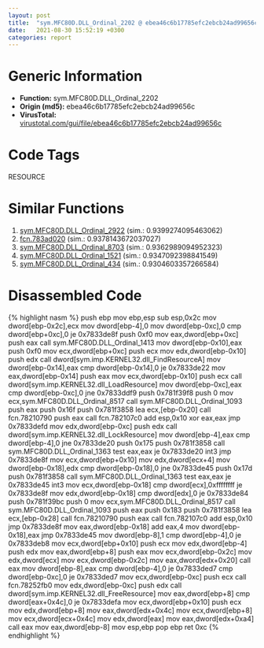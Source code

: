```yaml
---
layout: post
title:  "sym.MFC80D.DLL_Ordinal_2202 @ ebea46c6b17785efc2ebcb24ad99656c"
date:   2021-08-30 15:52:19 +0300
categories: report
---
```


# Generic Information
- **Function:** sym.MFC80D.DLL\_Ordinal\_2202
- **Origin (md5):** ebea46c6b17785efc2ebcb24ad99656c
- **VirusTotal:** [virustotal.com/gui/file/ebea46c6b17785efc2ebcb24ad99656c][virustotal_ref]

# Code Tags
<span class="tag" id="RESOURCE">RESOURCE</span>


# Similar Functions

1. [sym.MFC80D.DLL\_Ordinal\_2922][similar_1_ref] (sim.: 0.9399274095463062)
2. [fcn.783ad020][similar_2_ref] (sim.: 0.9378143672037027)
3. [sym.MFC80D.DLL\_Ordinal\_8703][similar_3_ref] (sim.: 0.9362989094952323)
4. [sym.MFC80D.DLL\_Ordinal\_1521][similar_4_ref] (sim.: 0.9347092398841549)
5. [sym.MFC80D.DLL\_Ordinal\_434][similar_5_ref] (sim.: 0.9304603357266584)


# Disassembled Code

{% highlight nasm %}
push ebp
mov ebp,esp
sub esp,0x2c
mov dword[ebp-0x2c],ecx
mov dword[ebp-4],0
mov dword[ebp-0xc],0
cmp dword[ebp+0xc],0
je 0x7833de8f
push 0xf0
mov eax,dword[ebp+0xc]
push eax
call sym.MFC80D.DLL_Ordinal_1413
mov dword[ebp-0x10],eax
push 0xf0
mov ecx,dword[ebp+0xc]
push ecx
mov edx,dword[ebp-0x10]
push edx
call dword[sym.imp.KERNEL32.dll_FindResourceA]
mov dword[ebp-0x14],eax
cmp dword[ebp-0x14],0
je 0x7833de22
mov eax,dword[ebp-0x14]
push eax
mov ecx,dword[ebp-0x10]
push ecx
call dword[sym.imp.KERNEL32.dll_LoadResource]
mov dword[ebp-0xc],eax
cmp dword[ebp-0xc],0
jne 0x7833ddf9
push 0x781f39f8
push 0
mov ecx,sym.MFC80D.DLL_Ordinal_8517
call sym.MFC80D.DLL_Ordinal_1093
push eax
push 0x16f
push 0x781f3858
lea ecx,[ebp-0x20]
call fcn.78210790
push eax
call fcn.782107c0
add esp,0x10
xor eax,eax
jmp 0x7833defd
mov edx,dword[ebp-0xc]
push edx
call dword[sym.imp.KERNEL32.dll_LockResource]
mov dword[ebp-4],eax
cmp dword[ebp-4],0
jne 0x7833de20
push 0x175
push 0x781f3858
call sym.MFC80D.DLL_Ordinal_1363
test eax,eax
je 0x7833de20
int3 
jmp 0x7833de8f
mov ecx,dword[ebp+0x10]
mov edx,dword[ecx+4]
mov dword[ebp-0x18],edx
cmp dword[ebp-0x18],0
jne 0x7833de45
push 0x17d
push 0x781f3858
call sym.MFC80D.DLL_Ordinal_1363
test eax,eax
je 0x7833de45
int3 
mov ecx,dword[ebp-0x18]
cmp dword[ecx],0xffffffff
je 0x7833de8f
mov edx,dword[ebp-0x18]
cmp dword[edx],0
je 0x7833de84
push 0x781f39bc
push 0
mov ecx,sym.MFC80D.DLL_Ordinal_8517
call sym.MFC80D.DLL_Ordinal_1093
push eax
push 0x183
push 0x781f3858
lea ecx,[ebp-0x28]
call fcn.78210790
push eax
call fcn.782107c0
add esp,0x10
jmp 0x7833de8f
mov eax,dword[ebp-0x18]
add eax,4
mov dword[ebp-0x18],eax
jmp 0x7833de45
mov dword[ebp-8],1
cmp dword[ebp-4],0
je 0x7833deb8
mov ecx,dword[ebp+0x10]
push ecx
mov edx,dword[ebp-4]
push edx
mov eax,dword[ebp+8]
push eax
mov ecx,dword[ebp-0x2c]
mov edx,dword[ecx]
mov ecx,dword[ebp-0x2c]
mov eax,dword[edx+0x20]
call eax
mov dword[ebp-8],eax
cmp dword[ebp-4],0
je 0x7833ded7
cmp dword[ebp-0xc],0
je 0x7833ded7
mov ecx,dword[ebp-0xc]
push ecx
call fcn.78252fb0
mov edx,dword[ebp-0xc]
push edx
call dword[sym.imp.KERNEL32.dll_FreeResource]
mov eax,dword[ebp+8]
cmp dword[eax+0x4c],0
je 0x7833defa
mov ecx,dword[ebp+0x10]
push ecx
mov edx,dword[ebp+8]
mov eax,dword[edx+0x4c]
mov ecx,dword[ebp+8]
mov ecx,dword[ecx+0x4c]
mov edx,dword[eax]
mov eax,dword[edx+0xa4]
call eax
mov eax,dword[ebp-8]
mov esp,ebp
pop ebp
ret 0xc
{% endhighlight %}


[similar_1_ref]: /report/sym.MFC80D.DLL_Ordinal_2922@ebea46c6b17785efc2ebcb24ad99656c
[similar_2_ref]: /report/fcn.783ad020@ebea46c6b17785efc2ebcb24ad99656c
[similar_3_ref]: /report/sym.MFC80D.DLL_Ordinal_8703@ebea46c6b17785efc2ebcb24ad99656c
[similar_4_ref]: /report/sym.MFC80D.DLL_Ordinal_1521@ebea46c6b17785efc2ebcb24ad99656c
[similar_5_ref]: /report/sym.MFC80D.DLL_Ordinal_434@ebea46c6b17785efc2ebcb24ad99656c
[virustotal_ref]: https://www.virustotal.com/gui/file/ebea46c6b17785efc2ebcb24ad99656c